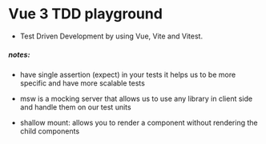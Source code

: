 # Vue 3 TDD playground

- Test Driven Development by using Vue, Vite and Vitest.



##### notes:

- have single assertion (expect) in your tests
  it helps us to be more specific and have more scalable tests

- msw is a mocking server that allows us to use any library in client side and handle them on our test units

- shallow mount: allows you to render a component without rendering the child components
